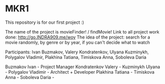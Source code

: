 # MKR1
This repository is for our first project :)

The name of the project is movieFinder! / findMovie!
Link to all project work done: http://go.INDRA909.me/woy
The idea of the project: search for a movie randomly, by genre or by year, if you can't decide what to watch

Participants: Ivan Buzmakov, Valery Kondratenkov, Ulyana Kuzminykh,
Polygalov Vladimir, Plakhina Tatiana, Timiskova Anna, Soboleva Daria
 
Buzmakov Ivan - Project Manager
Kondratenkov Valery -
Kuzminykh Ulyana -
Polygalov Vladimir - Architect + Developer
Plakhina Tatiana -
Timiskova Anna -
Soboleva Daria -
